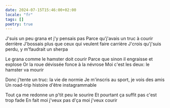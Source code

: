 ```yaml
---
date: 2024-07-15T15:46:00+02:00
locale: "fr"
tags: []
poetry: true
---
```

J'suis un peu grana et j'y pensais pas
Parce qu'j'avais un truc à courir derrière 
J'bossais plus que ceux qui veulent faire carrière 
J'crois qu'j'suis perdu, y m'faudrait un sherpa

Le grana comme le hamster doit courir
Parce que sinon il engraisse et explose
Or la roue dévissée fonce à la névrose
Moi c'est les deux: le hamster va mourir

Donc j'tente un truc: la vie de normie
Je m'inscris au sport, je vois des amis
Un road-trip histoire d'être instagrammable

Tout ça me redonne un p'tit peu le sourire
Et pourtant ça suffit pas c'est trop fade
En fait moi j'veux pas d'ça moi j'veux courir
